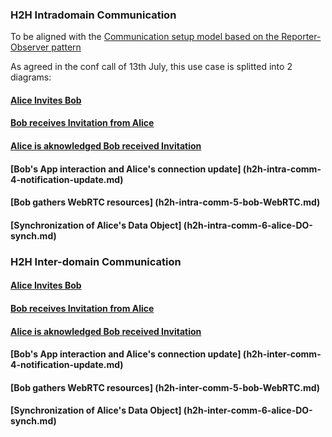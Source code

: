 ### H2H Intradomain Communication

To be aligned with the [Communication setup model based on the Reporter-Observer pattern](https://github.com/reTHINK-project/architecture/blob/master/docs/datamodel/communication/data-synch-communication-model.md)

As agreed in the conf call of 13th July, this use case is splitted into 2 diagrams:

#### [Alice Invites Bob](h2h-intra-comm-1-alice-invites.md)

#### [Bob receives Invitation from Alice](h2h-intra-comm-2-bob-receives-invitation.md)

#### [Alice is aknowledged Bob received Invitation](h2h-intra-comm-3-alice-is-aknowledged-invitation-received.md)

#### [Bob's App interaction and Alice's connection update] (h2h-intra-comm-4-notification-update.md)

#### [Bob gathers WebRTC resources] (h2h-intra-comm-5-bob-WebRTC.md)

#### [Synchronization of Alice's Data Object] (h2h-intra-comm-6-alice-DO-synch.md)



### H2H Inter-domain Communication

#### [Alice Invites Bob](h2h-inter-comm-1-alice-invites.md)

#### [Bob receives Invitation from Alice](h2h-inter-comm-2-bob-receives-invitation.md)

#### [Alice is aknowledged Bob received Invitation](h2h-inter-comm-3-alice-is-aknowledged-invitation-received.md)

#### [Bob's App interaction and Alice's connection update] (h2h-inter-comm-4-notification-update.md)

#### [Bob gathers WebRTC resources] (h2h-inter-comm-5-bob-WebRTC.md)

#### [Synchronization of Alice's Data Object] (h2h-inter-comm-6-alice-DO-synch.md)
